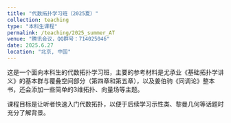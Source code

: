 ```yaml
---
title: "代数拓扑学习班（2025夏）"
collection: teaching
type: "本科生课程"
permalink: /teaching/2025_summer_AT
venue: "腾讯会议，QQ群号：714025046"
date: 2025.6.27
location: "北京, 中国"
---
```


这是一个面向本科生的代数拓扑学习班，主要的参考材料是尤承业《基础拓扑学讲义》的基本群与覆叠空间部分（第四章和第五章），以及姜伯驹《同调论》整本书，还会添加一些简单的3维拓扑、向量场等主题。

课程目标是让听者快速入门代数拓扑，以便于后续学习示性类、黎曼几何等话题时充分了解背景。

